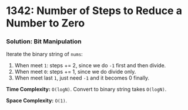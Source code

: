 # 1342: Number of Steps to Reduce a Number to Zero

### Solution: Bit Manipulation
Iterate the binary string of `nums`:
1. When meet `1`: steps += 2, since we do `-1` first and then divide.
2. When meet `0`: steps += 1, since we do divide only.
3. When meet last `1`, just need `-1` and it becomes 0 finally.

**Time Complexity:** `O(logN)`. Convert to binary string takes `O(logN)`.

**Space Complexity:** `O(1)`.